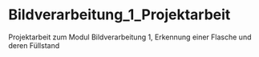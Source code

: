 # Bildverarbeitung_1_Projektarbeit
Projektarbeit zum Modul Bildverarbeitung 1, Erkennung einer Flasche und deren Füllstand
